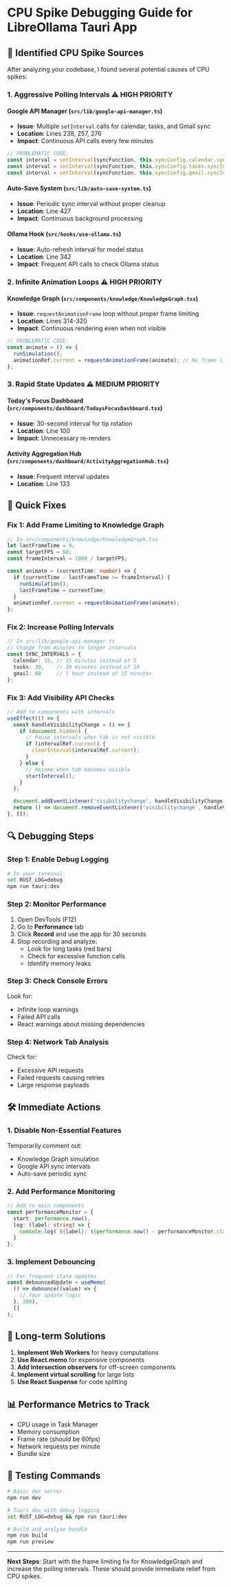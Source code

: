 # CPU Spike Debugging Guide for LibreOllama Tauri App

## 🚨 Identified CPU Spike Sources

After analyzing your codebase, I found several potential causes of CPU spikes:

### 1. **Aggressive Polling Intervals** ⚠️ HIGH PRIORITY

#### Google API Manager (`src/lib/google-api-manager.ts`)
- **Issue**: Multiple `setInterval` calls for calendar, tasks, and Gmail sync
- **Location**: Lines 238, 257, 276
- **Impact**: Continuous API calls every few minutes

```typescript
// PROBLEMATIC CODE:
const interval = setInterval(syncFunction, this.syncConfig.calendar.syncInterval * 60 * 1000);
const interval = setInterval(syncFunction, this.syncConfig.tasks.syncInterval * 60 * 1000);
const interval = setInterval(syncFunction, this.syncConfig.gmail.syncInterval * 60 * 1000);
```

#### Auto-Save System (`src/lib/auto-save-system.ts`)
- **Issue**: Periodic sync interval without proper cleanup
- **Location**: Line 427
- **Impact**: Continuous background processing

#### Ollama Hook (`src/hooks/use-ollama.ts`)
- **Issue**: Auto-refresh interval for model status
- **Location**: Line 342
- **Impact**: Frequent API calls to check Ollama status

### 2. **Infinite Animation Loops** ⚠️ HIGH PRIORITY

#### Knowledge Graph (`src/components/knowledge/KnowledgeGraph.tsx`)
- **Issue**: `requestAnimationFrame` loop without proper frame limiting
- **Location**: Lines 314-320
- **Impact**: Continuous rendering even when not visible

```typescript
// PROBLEMATIC CODE:
const animate = () => {
  runSimulation();
  animationRef.current = requestAnimationFrame(animate); // No frame limiting!
};
```

### 3. **Rapid State Updates** ⚠️ MEDIUM PRIORITY

#### Today's Focus Dashboard (`src/components/dashboard/TodaysFocusDashboard.tsx`)
- **Issue**: 30-second interval for tip rotation
- **Location**: Line 100
- **Impact**: Unnecessary re-renders

#### Activity Aggregation Hub (`src/components/dashboard/ActivityAggregationHub.tsx`)
- **Issue**: Frequent interval updates
- **Location**: Line 133

## 🔧 Quick Fixes

### Fix 1: Add Frame Limiting to Knowledge Graph

```typescript
// In src/components/knowledge/KnowledgeGraph.tsx
let lastFrameTime = 0;
const targetFPS = 60;
const frameInterval = 1000 / targetFPS;

const animate = (currentTime: number) => {
  if (currentTime - lastFrameTime >= frameInterval) {
    runSimulation();
    lastFrameTime = currentTime;
  }
  animationRef.current = requestAnimationFrame(animate);
};
```

### Fix 2: Increase Polling Intervals

```typescript
// In src/lib/google-api-manager.ts
// Change from minutes to longer intervals
const SYNC_INTERVALS = {
  calendar: 15, // 15 minutes instead of 5
  tasks: 30,    // 30 minutes instead of 10
  gmail: 60     // 1 hour instead of 15 minutes
};
```

### Fix 3: Add Visibility API Checks

```typescript
// Add to components with intervals
useEffect(() => {
  const handleVisibilityChange = () => {
    if (document.hidden) {
      // Pause intervals when tab is not visible
      if (intervalRef.current) {
        clearInterval(intervalRef.current);
      }
    } else {
      // Resume when tab becomes visible
      startInterval();
    }
  };

  document.addEventListener('visibilitychange', handleVisibilityChange);
  return () => document.removeEventListener('visibilitychange', handleVisibilityChange);
}, []);
```

## 🔍 Debugging Steps

### Step 1: Enable Debug Logging

```bash
# In your terminal:
set RUST_LOG=debug
npm run tauri:dev
```

### Step 2: Monitor Performance

1. Open DevTools (F12)
2. Go to **Performance** tab
3. Click **Record** and use the app for 30 seconds
4. Stop recording and analyze:
   - Look for long tasks (red bars)
   - Check for excessive function calls
   - Identify memory leaks

### Step 3: Check Console Errors

Look for:
- Infinite loop warnings
- Failed API calls
- React warnings about missing dependencies

### Step 4: Network Tab Analysis

Check for:
- Excessive API requests
- Failed requests causing retries
- Large response payloads

## 🛠️ Immediate Actions

### 1. Disable Non-Essential Features

Temporarily comment out:
- Knowledge Graph simulation
- Google API sync intervals
- Auto-save periodic sync

### 2. Add Performance Monitoring

```typescript
// Add to main components
const performanceMonitor = {
  start: performance.now(),
  log: (label: string) => {
    console.log(`${label}: ${performance.now() - performanceMonitor.start}ms`);
  }
};
```

### 3. Implement Debouncing

```typescript
// For frequent state updates
const debouncedUpdate = useMemo(
  () => debounce((value) => {
    // Your update logic
  }, 300),
  []
);
```

## 🎯 Long-term Solutions

1. **Implement Web Workers** for heavy computations
2. **Use React.memo** for expensive components
3. **Add intersection observers** for off-screen components
4. **Implement virtual scrolling** for large lists
5. **Use React Suspense** for code splitting

## 📊 Performance Metrics to Track

- CPU usage in Task Manager
- Memory consumption
- Frame rate (should be 60fps)
- Network requests per minute
- Bundle size

## 🚀 Testing Commands

```bash
# Basic dev server
npm run dev

# Tauri dev with debug logging
set RUST_LOG=debug && npm run tauri:dev

# Build and analyze bundle
npm run build
npm run preview
```

---

**Next Steps**: Start with the frame limiting fix for KnowledgeGraph and increase the polling intervals. These should provide immediate relief from CPU spikes.